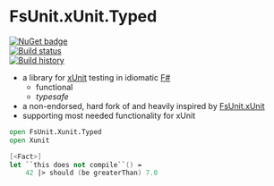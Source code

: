 # FsUnit.xUnit.Typed

[![NuGet badge](https://buildstats.info/nuget/FsUnit.xUnit.Typed?includePreReleases=true)](https://www.nuget.org/packages/FsUnit.xUnit.Typed)  
[![Build status](https://ci.appveyor.com/api/projects/status/ffv5lwhfngiuulh0/branch/master?svg=true)](https://ci.appveyor.com/project/CaringDev/fsunit-xunit-typed/branch/master/tests)  
[![Build history](https://buildstats.info/appveyor/chart/CaringDev/FsUnit-xUnit-Typed?includeBuildsFromPullRequest=false&branch=master)](https://ci.appveyor.com/project/CaringDev/fsunit-xunit-typed/history)

- a library for [xUnit](https://xunit.github.io/) testing in idiomatic [F#](http://fsharp.org/)
  - functional
  - *typesafe*
- a non-endorsed, hard fork of and heavily inspired by [FsUnit.xUnit](http://fsprojects.github.io/FsUnit/)
- supporting most needed functionality for xUnit

```fsharp
open FsUnit.Xunit.Typed
open Xunit

[<Fact>]
let ``this does not compile``() =
    42 |> should (be greaterThan) 7.0
```
